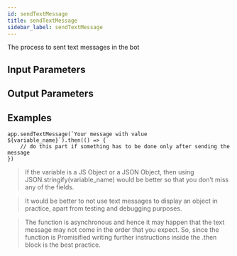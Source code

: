 ```yaml
---
id: sendTextMessage
title: sendTextMessage
sidebar_label: sendTextMessage
---
```

The process to sent text messages in the bot

## Input Parameters

## Output Parameters

## Examples

```
app.sendTextMessage(`Your message with value ${variable_name}`).then(() => {
    // do this part if something has to be done only after sending the message
})
```

> If the variable is a JS Object or a JSON Object, then using JSON.stringify(variable_name) would be better so that you don’t miss any of the fields.

> It would be better to not use text messages to display an object in practice, apart from testing and debugging purposes.

> The function is asynchronous and hence it may happen that the text message may not come in the order that you expect. So, since the function is Promisified writing further instructions inside the .then block is the best practice.
